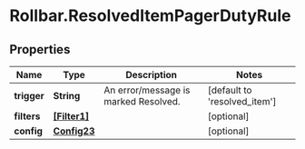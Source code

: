 # Rollbar.ResolvedItemPagerDutyRule

## Properties

Name | Type | Description | Notes
------------ | ------------- | ------------- | -------------
**trigger** | **String** | An error/message is marked Resolved. | [default to &#39;resolved_item&#39;]
**filters** | [**[Filter1]**](Filter1.md) |  | [optional] 
**config** | [**Config23**](Config23.md) |  | [optional] 


